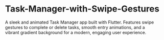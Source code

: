 # Task-Manager-with-Swipe-Gestures
A sleek and animated Task Manager app built with Flutter. Features swipe gestures to complete or delete tasks, smooth entry animations, and a vibrant gradient background for a modern, engaging user experience.
